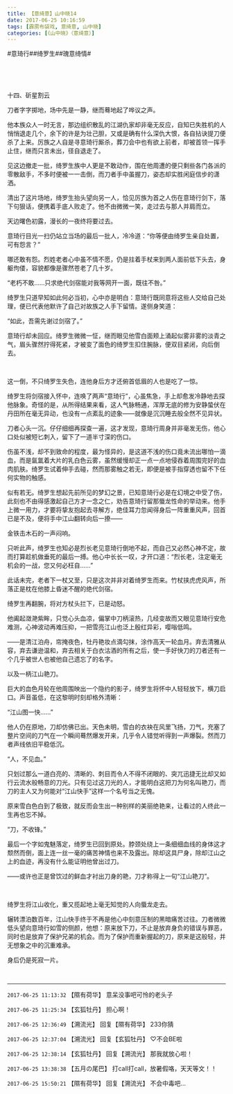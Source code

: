 ```yaml
---
title: 【意绮意】山中晓14
date: 2017-06-25 10:16:59
tags: [霹雳布袋戏, 意绮意, 山中晓]
categories: [《山中晓》（意绮意）]
---
```


<p dir="ltr"  >#意琦行##绮罗生##瑰意绮情#</p> 
<p dir="ltr"  >&nbsp;</p> 
<p dir="ltr"  >&nbsp;</p> 
<p dir="ltr"  >十四、斫星割云</p> 


<p dir="ltr"  >刀者字字掷地，场中先是一静，继而蓦地起了哗议之声。</p> 
<p dir="ltr"  >他本族众人一时无言，那边组织散乱的江湖仇家却非毫无反应，自知已失胜机的人悄悄退走几个，余下的许是为壮己胆，又或是确有什么深仇大恨，各自拈诀提刀便杀了上来。厉族之人自是寻意琦行厮杀，葬刀会中也有欲上前者，却被首领一挥手止住，继而只言未出，径自退走了。</p> 
<p dir="ltr"  >见这边撤走一批，绮罗生族中人更是不敢动作，围在他周遭的便只剩些各门各派的零散敌手，不多时便被一一击倒，而刀者手中虽握刀，姿态却实胜闲庭信步的潇洒。</p> 
<p dir="ltr"  >清出了这片场地，绮罗生抬头望向另一人，恰见厉族为首之人伤在意琦行剑下，落下句狠话，便携着手底人败走了。他不由微微一笑，走过去与那人并肩而立。</p> 
<p dir="ltr"  >天边曙色初露，漫长的一夜终将要过去。</p> 
<p dir="ltr"  >意琦行目光一扫仍站立当场的最后一批人，冷冷道：“你等便由绮罗生亲自处置，可有怨言？”</p> 
<p dir="ltr"  >哪还敢有怨。烈姓老者心中虽不情不愿，仍是拄着手杖来到两人面前低下头去，身躯佝偻，容貌都像是骤然苍老了几十岁。</p> 
<p dir="ltr"  >“老朽不敢……只求绝代剑宿能对我等网开一面，既往不咎。”</p> 
<p dir="ltr"  >绮罗生只道早知如此何必当初，心中亦是明白：意琦行既同意将这些人交给自己处理，便已代表他默许了自己对故族之人手下留情。遂侧身笑道：</p> 
<p dir="ltr"  >“如此，吾需先谢过剑宿了。”</p> 
<p dir="ltr"  >意琦行却未回应。绮罗生微微一怔，继而眼见他雪白面颊上涌起似雾非雾的淡青之气，眉头骤然拧得死紧，才被变了面色的绮罗生扣住腕脉，便双目紧闭，向后倒去。</p> 
<p dir="ltr"  >&nbsp;</p> 
<p dir="ltr"  >这一倒，不只绮罗生失色，连他身后方才还俯首低眉的人也是吃了一惊。</p> 
<p dir="ltr"  >绮罗生将剑宿接入怀中，连唤了两声“意琦行”，心虽焦急，手上却愈发冷静地去探他脉象。奇怪的是，从所得结果来看，这人气脉畅通，浑厚无底的修为安静蛰伏在丹田所在毫无异动，也没有一点紊乱的迹象——就像是沉沉睡去般全然不见异状。</p> 
<p dir="ltr"  >刀者心头一沉。仔仔细细再探查一遍，这才发现，意琦行周身并非毫发无伤，他心口处似被短匕刺入，留下了一道半寸深的伤口。</p> 
<p dir="ltr"  >伤虽不浅，却不到致命的程度，最为怪异的，是这道不浅的伤口竟未流出哪怕一滴血，而是氤氲着大片的乳白色云雾，虽然缓慢却正一点一点地侵吞着周围完好的血肉肌肤。绮罗生试着伸手去碰，然而那雾触之若无，即便是被手指穿透也留不下任何实物的触感。</p> 
<p dir="ltr"  >似有若无。绮罗生想起先前所见的梦幻之景，已知意琦行必是在幻境之中受了伤，此刻也不由得感激起自己方才一念之仁，劝告意琦行留那蜃龙性命的举动来。他手上微一用力，才要将挚友抱起去寻解方，绝佳耳力忽闻得身后一阵重重风声，回首已是不及，便将手中江山翻转向后一撩——</p> 
<p dir="ltr"  >金铁击木石的一声闷响。</p> 
<p dir="ltr"  >只听此声，绮罗生也知必是烈长老见意琦行倒地不起，而自己又必然心神不定，故而打算趁机做垂死的最后一搏。他心中长长一叹，才开口道：“烈长老，注定毫无机会的一战，您又何必枉自……”</p> 
<p dir="ltr"  >此话未完，老者下一杖又至，只是这次并非对着绮罗生而来。竹杖挟虎虎风声，所落正是枕在他膝上昏迷不醒的绝代剑宿。</p> 
<p dir="ltr"  >绮罗生再翻腕，将对方杖头拦下，已是动怒。</p> 
<p dir="ltr"  >他阖起潋滟紫眸，只觉心头血凉，偏掌中刀柄滚热，几经变故而又眼见意琦行安危难测，心神波动再难压抑，一把雪亮江山也泛上殷红异彩，嘤嗡低鸣。</p> 
<p dir="ltr"  >——是清江泊舟，帘掩夜色，牡丹艳妆点滴勾抹，涂作高天一轮血月。弃去清雅从容，弃去谦逊温和，弃去相关于白衣沽酒的所有之后，使一手好快刀的刀者还有一个几乎被世人也被他自己遗忘了的名字。</p> 
<p dir="ltr"  >以及一柄江山艳刀。</p> 
<p dir="ltr"  >巨大的血色月轮在他周围映出一个隐约的影子，绮罗生将怀中人轻轻放下，横刀启口。声音虽低，在这黎明时刻却格外清晰：</p> 
<p dir="ltr"  >“江山图一快……”</p> 
<p dir="ltr"  >他人仍在原地，刀却仿佛已出。天色未明，雪白的衣袂在风里飞扬，刀气，充塞了整片空间的刀气在一个瞬间蓦然爆发开来，几乎令人错觉听得到一声爆裂。然而刀者声线依旧平稳低沉。</p> 
<p dir="ltr"  >“人，不见血。”</p> 
<p dir="ltr"  >只划过那么一道白亮的、清晰的、刺目而令人不得不闭眼的、突兀迅捷无比却又如行云流水般畅意的刀光。只有见过这刀光的人，才能明白这把刀为何名叫艳刀，而刀的主人又为何能对“江山快手”这样一个名号当之无愧。</p> 
<p dir="ltr"  >原来雪白色白到了极致，就反而会生出一种别样的美丽绝艳来，让看过的人终此一生再也忘不掉。</p> 
<p dir="ltr"  >“刀，不收锋。”</p> 
<p dir="ltr"  >最后一个字如鬼魅落定，绮罗生已回到原处。脖颈处绕上一条细细血线的身体这才颓然而倒，面上连一丝一毫的痛苦神情也来不及露出。除却这具尸身，除却江山之上的血迹，再没有什么能证明他曾出过刀。</p> 
<p dir="ltr"  >——或许也正是曾饮过的鲜血才衬出刀身的艳，刀才称得上一句“江山艳刀”。</p> 
<p dir="ltr"  >&nbsp;</p> 
<p dir="ltr"  >绮罗生将江山收化，重又揽起地上毫无知觉的人向蜃龙走去。</p> 
<p dir="ltr"  >辗转漂泊数百年，江山快手终于不再是他心中刻意压制的黑暗痛苦过往。刀者微微低头望向意琦行如雪的侧颜，他想：原来放下刀，不止是放弃身负的错误与罪恶，同时也是放弃了保护兄弟的机会。而为了保护而重新握起的刀，原来是这般轻，并无想象之中的沉重难承。</p> 
<p dir="ltr"  >身后仍是死寂一片。</p> 
<p dir="ltr"  >&nbsp;</p>

<!-- more -->

---

`2017-06-25 11:13:32` 【隰有荷华】 意呆没事吧可怜的老头子

`2017-06-25 11:25:34` 【玄狐牡丹】 担心啊！

`2017-06-25 12:36:49` 【溯流光】 回复【隰有荷华】 233你猜

`2017-06-25 12:37:04` 【溯流光】 回复【玄狐牡丹】 ♡不会BE啦

`2017-06-25 12:38:14` 【玄狐牡丹】 回复【溯流光】 那我就放心啦！

`2017-06-25 13:38:38` 【五月の尾巴】 打call打call，放暑假咯，天天等文！！

`2017-06-25 15:50:21` 【隰有荷华】 回复【溯流光】 不会中毒吧…
